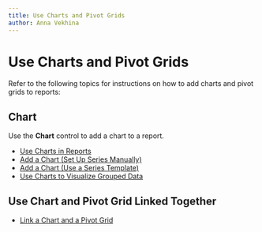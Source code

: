 ```yaml
---
title: Use Charts and Pivot Grids
author: Anna Vekhina
---
```

# Use Charts and Pivot Grids

Refer to the following topics for instructions on how to add charts and pivot grids to reports:

## Chart

Use the **Chart** control to add a chart to a report.

* [Use Charts in Reports](use-charts-and-pivot-grids/use-charts-in-reports.md)
* [Add a Chart (Set Up Series Manually)](use-charts-and-pivot-grids/add-a-chart-set-up-series-manually.md)
* [Add a Chart (Use a Series Template)](use-charts-and-pivot-grids/add-a-chart-use-a-series-template.md)
* [Use Charts to Visualize Grouped Data](use-charts-and-pivot-grids/use-charts-to-visualize-grouped-data.md)

## Use Chart and Pivot Grid Linked Together

* [Link a Chart and a Pivot Grid](use-charts-and-pivot-grids/link-a-chart-and-a-pivot-grid.md)

